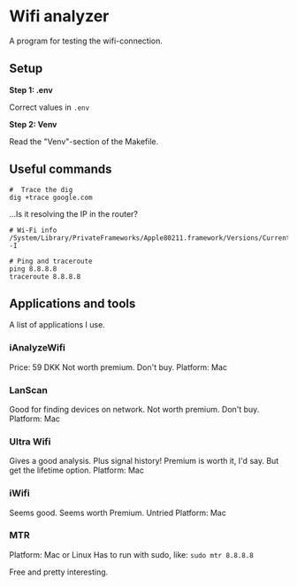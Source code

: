 # Wifi analyzer

A program for testing the wifi-connection.

## Setup

**Step 1: .env**

Correct values in `.env`

**Step 2: Venv**

Read the "Venv"-section of the Makefile.

## Useful commands

```
#  Trace the dig
dig +trace google.com
```

...Is it resolving the IP in the router? 


```
# Wi-Fi info
/System/Library/PrivateFrameworks/Apple80211.framework/Versions/Current/Resources/airport -I

# Ping and traceroute
ping 8.8.8.8
traceroute 8.8.8.8
```

## Applications and tools

A list of applications I use.

### iAnalyzeWifi

Price: 59 DKK
Not worth premium. Don't buy.
Platform: Mac


### LanScan

Good for finding devices on network.
Not worth premium. Don't buy.
Platform: Mac

### Ultra Wifi

Gives a good analysis. Plus signal history! 
Premium is worth it, I'd say. But get the lifetime option.
Platform: Mac

### iWifi

Seems good. 
Seems worth Premium. 
Untried
Platform: Mac

### MTR

Platform: Mac or Linux
Has to run with sudo, like: `sudo mtr 8.8.8.8`

Free and pretty interesting.


